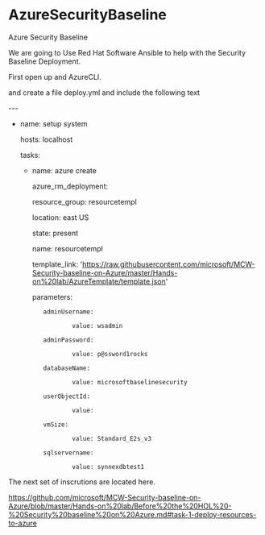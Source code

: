 # AzureSecurityBaseline
Azure Security Baseline


We are going to Use Red Hat Software Ansible to help with the Security Baseline Deployment. 

First open up and AzureCLI. 

and create a file deploy.yml  and include the following text

<div> 
---

- name: setup system

   hosts: localhost

   tasks:

     - name: azure create

       azure_rm_deployment:

         resource_group: resourcetempl

         location: east US

         state: present

         name: resourcetempl

        template_link: 'https://raw.githubusercontent.com/microsoft/MCW-Security-baseline-on-Azure/master/Hands-on%20lab/AzureTemplate/template.json'

         parameters:

              adminUsername:

                      value: wsadmin

              adminPassword:

                      value: p@ssword1rocks

              databaseName:

                      value: microsoftbaselinesecurity

              userObjectId:

                      value: 

              vmSize:

                      value: Standard_E2s_v3

              sqlservername:

                      value: synnexdbtest1     


</div>

The next set of inscrutions are located here. 


https://github.com/microsoft/MCW-Security-baseline-on-Azure/blob/master/Hands-on%20lab/Before%20the%20HOL%20-%20Security%20baseline%20on%20Azure.md#task-1-deploy-resources-to-azure
